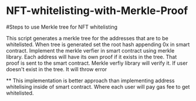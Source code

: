 # NFT-whitelisting-with-Merkle-Proof

#Steps to use Merkle tree for NFT whitelisting

This script generates a merkle tree for the addresses that are to be whitelisted. 
When tree is generated set the root hash appending 0x in smart contract. 
Implement the merkle verfier in smart contract using merkle library. 
Each address will have its own proof if it exists in the tree. 
That proof is sent to the smart contract. 
Merkle verfiy library will verify it. 
If user doesn't exist in the tree. It will throw error

** This implementation is better approach than implementing address whitelising inside of smart contract. Where each user will pay gas fee to get whitelisted. 

